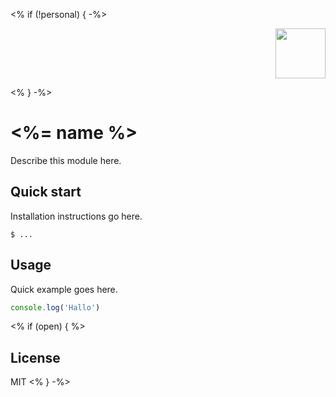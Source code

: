 <% if (!personal) { -%>
<p align='right'><img src="https://s3.amazonaws.com/uploads.hipchat.com/133247/964958/yArWHi5iMIqyOmp/attn_logo--dark-01.jpg" width="80"/></p>

<% } -%>
# <%= name %>

Describe this module here.

## Quick start

Installation instructions go here.

```shell
$ ...
```

## Usage

Quick example goes here.

```javascript
console.log('Hallo')
```
<% if (open) { %>
## License

MIT
<% } -%>
